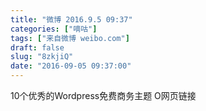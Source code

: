 ```yaml
---
title: "微博 2016.9.5 09:37"
categories: ["嘀咕"]
tags: ["来自微博 weibo.com"]
draft: false
slug: "8zkjiQ"
date: "2016-09-05 09:37:00"
---
```


<p>10个优秀的Wordpress免费商务主题 O网页链接 ​​​​</p>
